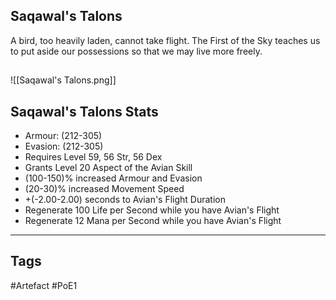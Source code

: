 ## Saqawal's Talons
A bird, too heavily laden, cannot take flight.
The First of the Sky teaches us to put aside our possessions so that we may live more freely.
##
![[Saqawal's Talons.png]]
## Saqawal's Talons Stats
- Armour: (212-305)
- Evasion: (212-305)
- Requires Level 59, 56 Str, 56 Dex
- Grants Level 20 Aspect of the Avian Skill
- (100-150)% increased Armour and Evasion
- (20-30)% increased Movement Speed
- +(-2.00-2.00) seconds to Avian's Flight Duration
- Regenerate 100 Life per Second while you have Avian's Flight
- Regenerate 12 Mana per Second while you have Avian's Flight


---
## Tags
#Artefact
#PoE1